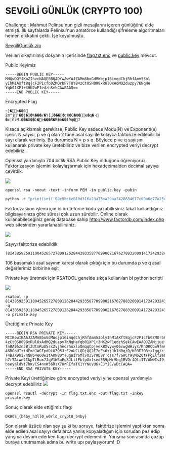 # SEVGİLİ GÜNLÜK (CRYPTO 100)

Challenge : Mahmut Pelinsu'nun gizli mesajlarını içeren günlüğünü elde etmişti. İlk sayfalarda Pelinsu'nun amatörce kullandığı şifreleme algoritmaları hemen dikkatini çekti. İşe koyulmuştu. 

[SevgiliGünlük.zip](https://github.com/ozancetin/CTF-Writeups/blob/master/2018/DKHOSCTF/Sevgili%20G%C3%BCnl%C3%BCk/SevgiliG%C3%BCnl%C3%BCk.zip?raw=true)

Verilen sıkıştırılmış dosyanın içerisinde [flag.txt.enc](https://raw.githubusercontent.com/ozancetin/CTF-Writeups/master/2018/DKHOSCTF/Sevgili%20G%C3%BCnl%C3%BCk/flag.txt.enc) ve [public.key](https://raw.githubusercontent.com/ozancetin/CTF-Writeups/master/2018/DKHOSCTF/Sevgili%20G%C3%BCnl%C3%BCk/public.key) mevcut.

Public Keyimiz
```
-----BEGIN PUBLIC KEY-----
MHQwDQYJKoZIhvcNAQEBBQADYwAwYAJZAMm8boGdMWojp16imqdChjRhfAmm53ol
yIhM1AXft8qjcF2P1cfb0ZMOrbP7TUYB4zCt0SH098xRUlOxAdMQ2duzpy7KNqHe
Yqb01XP1+3HK2wF1edzhSekCAwEAAQ==
-----END PUBLIC KEY-----
```
Encrypted Flag
```
~}�<��6
2m^j'��j��%���/�Y[ڵ����:K�Q�0�e�q�-�c|GzM.���G��)�e���R�B�b��f9q�J
```

Kısaca açıklamak gerekirse,
Public Key sadece Modu(N) ve Exponenti(e) içerir. 
N sayısı, p ve q olan 2 tane asal sayı ile kolayca faktorize edilebilir bi sayı olarak verilmiş. Bu durumda N = p x q.
Böylece p ve q sayısını kullanarak private key üretebiliriz ve bize verilen encrypted veriyi decrypt edebiliriz.


Openssl yardımıyla 704 bitlik RSA Public Key olduğunu öğreniyoruz. Faktorizasyon işlemini kolaylaştırmak için hexadecimalden decimal sayıya çevirdik.

![](https://raw.githubusercontent.com/ozancetin/CTF-Writeups/master/2018/DKHOSCTF/Sevgili%20G%C3%BCnl%C3%BCk/1.png)

```
openssl rsa -noout -text -inform PEM -in public.key -pubin
```
```python
python -c "print(int('00c9bc6e819d316a23a75ea29aa7428634617c09a6e77a25c8884cd405dfb7caa3705d8fd5c7dbd1930eadb3fb4d4601e330add121f4f7cc515253b101d310d9dbb3a72eca36a1de62a6f4d573f5fb71cadb017579dce149e9', 16))"
```
Faktorizasyon işlemi için bi bruteforce kodu yazabilirsiniz fakat kullandığınız bilgisayarınıza göre süresi çok uzun sürebilir. Online olarak kullanabileceğiniz geniş database sahip http://www.factordb.com/index.php web sitesinden yararlanabilirsiniz.

![](https://raw.githubusercontent.com/ozancetin/CTF-Writeups/master/2018/DKHOSCTF/Sevgili%20G%C3%BCnl%C3%BCk/2.png)

Sayıyı faktorize edebildik 
```
(8143859259110045265727809126284429335877899002167627883200914172429324360133004116702003240828777970252499)^2
```
106 basamaklı asal sayının karesi olarak çıktığı için bu durumda p ve q asal değerlerimiz birbirine eşit 

Private key üretmek için RSATOOL genelde sıkça kullanılan bi python scripti

![](https://raw.githubusercontent.com/ozancetin/CTF-Writeups/master/2018/DKHOSCTF/Sevgili%20G%C3%BCnl%C3%BCk/3.png)

```
rsatool -p 8143859259110045265727809126284429335877899002167627883200914172429324360133004116702003240828777970252499 -q 8143859259110045265727809126284429335877899002167627883200914172429324360133004116702003240828777970252499 -o private.key
```
Ürettiğimiz Private Key
```
-----BEGIN RSA PRIVATE KEY-----
MIIBewIBAAJZAMm8boGdMWojp16imqdChjRhfAmm53olyIhM1AXft8qjcF2P1cfb0ZMOrbP7TUYB
4zCt0SH098xRUlOxAdMQ2duzpy7KNqHeYqb01XP1+3HK2wF1edzhSekCAwEAAQJZAMjjue+ch464
fn0A05zn5BjZUtmRuUSrx2vjhedrhuxloQmqqCpjvekBXvywy06vwgWHiys/KhQ0Qbw9fmHtJDU5
46BOoUT+tHEmhJWCFpdDLOZQ5JrF2nUCLQDjQQ2E7oFs6+jJb1N0q/Q/K03E7O3+xlgq/cjKGdLR
T4BJX9ni7nNWp4e60wItAONBDYTugWzr6MlvU3Sr9D8rTcTs7f7GWCr9yMoZ0tFPgElf2eLuc1an
h7rTAiwn2IkpTLRux7JqV1W3uEq8JLifFbfpGxfsedER9pMrVhg1RVQr4QliIT/ANwIsJ9iJKUy0
bseyaldVt7hKvCS4nxW36RsX7HnREfaTK1YYNUVUK+EJYiE/wDcCAQA=
-----END RSA PRIVATE KEY-----
```
Private Keyi ürettiğimize göre encrypted veriyi yine openssl yardımıyla decrypt edebiliriz
![](https://raw.githubusercontent.com/ozancetin/CTF-Writeups/master/2018/DKHOSCTF/Sevgili%20G%C3%BCnl%C3%BCk/4.png)

```
openssl rsautl -decrypt -in flag.txt.enc -out flag.txt -inkey private.key
```
Sonuç olarak elde ettiğimiz flag:

```
DKHOS_{b4by_h3ll0_w0rld_crypt0_b4by}
```


Son olarak üzücü olan şey şu ki bu soruyu, faktörize işlemini yaptıktan sonra elde edilen asal sayıyı defalarca yanlış kopyaladığım için sorudan pes edip yarışma devam ederken flagi decrypt edemedim. Yarışma sonrasında çözüp buraya unutmamak adına bu write upı paylaşıyorum! :D


